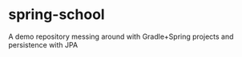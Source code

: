 # spring-school
A demo repository messing around with Gradle+Spring projects and persistence with JPA

